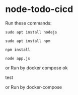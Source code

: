 # node-todo-cicd

Run these commands:


`sudo apt install nodejs`


`sudo apt install npm`


`npm install`

`node app.js`

or Run by docker compose ok

test

or Run by docker-compose
